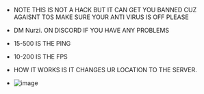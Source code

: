 - NOTE THIS IS NOT A HACK BUT IT CAN GET YOU BANNED CUZ AGAISNT TOS MAKE SURE YOUR ANTI VIRUS IS OFF PLEASE
- DM Nurzi. ON DISCORD IF YOU HAVE ANY PROBLEMS
- 15-500 IS THE PING
- 10-200 IS THE FPS
- HOW IT WORKS IS IT CHANGES UR LOCATION TO THE SERVER.


- ![image](https://github.com/5Killa/Ping-Chooser/assets/154239937/0d399973-dd3d-446b-91ae-4b08f0ee131b)

